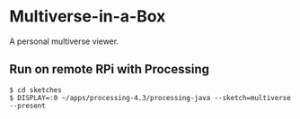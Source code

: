# Multiverse-in-a-Box

A personal multiverse viewer.

## Run on remote RPi with Processing
```
$ cd sketches
$ DISPLAY=:0 ~/apps/processing-4.3/processing-java --sketch=multiverse --present
```